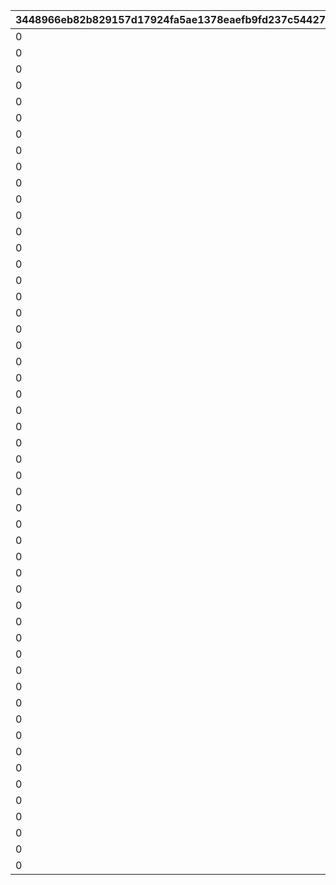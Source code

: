 |3448966eb82b829157d17924fa5ae1378eaefb9fd237c5442777b7ea4d18c862|b798c2ea8abf9c6aaaf81d5b40ad7fceaf8d20d60a72ee7abfc52787e2f1b128|3458e754470630061756b6db1783a719884ca4bace39068f0ec165d58595bb4f|0f4aa4a52483cff2e845b485336929005195855e3955e81180e2f7243b9a9d76|427e4f592def1a2120b72ee123e7351965d8e39e1f7190d87f0aa492bc5b01f0|6de6ad221aebaf67864eb59fee77da2b5cb6074a6b0e7e26e7c6d785876d79a8|b975068115593f5ab9e5ce13046ae007d947c4a88d8b6b34751b00ccda34b803|518d194ffae4c1555c56cf7f933d3d194f7fa814c3f35defc904b3d021eacfa5|31f8ca6bcad031f62968a9cda654e758b77ebb4da6ae920e8a2d0d70d7a07723|45c6123f53544048905e4dd7c94fa101f68062e41ee8063a2a26e7bde913739c|c2591a2e30fb6ee36139cf6f7bd4219cafb27f1b97159e114d407ad7818d8440|ff63ca2ee022d3f9b1b9004654b5b064c6ce0465a5941fef130dd828dbead2b3|3a9d54d1c9b9b80073ddcc6196119198580e98be8085255f93362d859ed2fe0f|2e055eed31748fafbc632a08e2a556c667d16ee3c9cf9a70e41854ca11938035|b2c3c60369621a8af27ef352f5aa26e40071e97057988ffae3c1ddba3550370d|
| --- | --- | --- | --- | --- | --- | --- | --- | --- | --- | --- | --- | --- | --- | --- |
|0|20011|0|1|1|2|0|1|0|0|40001|0|2001|7|20012|
|0|20021|0|1|1|2|0|1|0|0|40001|0|2002|7|20022|
|0|20031|0|1|1|2|0|1|0|0|40001|0|2003|7|20032|
|0|20041|0|1|1|2|0|1|0|0|40001|0|2004|7|20042|
|0|20051|0|1|1|2|0|1|0|0|40001|0|2005|7|20052|
|0|20061|0|1|1|2|0|1|0|0|40001|0|2006|7|20062|
|0|20071|0|1|1|2|0|1|0|0|40001|0|2007|7|20072|
|0|20081|0|1|1|2|0|1|0|0|40001|0|2008|7|20082|
|0|20091|0|1|1|2|0|1|0|0|40001|0|2009|7|20092|
|0|20101|0|1|1|2|0|1|0|0|40001|0|2010|7|20102|
|0|20111|0|1|1|2|0|1|0|0|40001|0|2011|7|20112|
|0|20121|0|1|1|2|0|1|0|0|40001|0|2012|7|20122|
|0|20131|0|1|1|2|0|1|0|0|40001|0|2013|7|20132|
|0|20141|0|1|1|2|0|1|0|0|40001|0|2014|7|20142|
|0|20151|0|1|1|2|0|1|0|0|40001|0|2015|7|20152|
|0|20161|0|1|1|2|0|1|0|0|40001|0|2016|7|20162|
|0|20171|0|1|1|2|0|1|0|0|40001|0|2017|7|20172|
|0|20181|0|1|1|2|0|1|0|0|40001|0|2018|7|20182|
|0|20191|0|1|1|2|0|1|0|0|40001|0|2019|7|20192|
|0|20201|0|1|1|2|0|1|0|0|40001|0|2020|7|20202|
|0|20211|0|1|1|2|0|1|0|0|40001|0|2021|7|20212|
|0|20221|0|1|1|2|0|1|0|0|40001|0|2022|7|20222|
|0|20231|0|1|1|2|0|1|0|0|40001|0|2023|7|20232|
|0|20241|0|1|1|2|0|1|0|0|40001|0|2024|7|20242|
|0|20251|0|1|1|2|0|1|0|0|40001|0|2025|7|20252|
|0|20261|0|1|1|2|0|1|0|0|40001|0|2026|7|20262|
|0|20271|0|1|1|2|0|1|0|0|40001|0|2027|7|20272|
|0|20281|0|1|1|2|0|1|0|0|40001|0|2028|7|20282|
|0|30011|40|1|1|1|0|1|0|0|40001|0|3001|7|30012|
|0|30021|40|1|5|1|0|1|0|0|40001|0|3002|7|30022|
|0|30031|40|1|6|1|0|1|0|0|40001|0|3003|7|30032|
|0|30041|-58|1|6|1|0|2|0|0|40001|0|3004|0|30042|
|0|30051|-42|1|1|1|0|1|0|0|40001|0|3005|-20|30052|
|0|30061|-42|1|5|1|0|1|0|0|40001|0|3006|-20|30062|
|0|30071|0|1|1|1|0|1|0|0|40001|0|3007|40|30072|
|0|30081|0|1|5|1|0|1|0|0|40001|0|3008|40|30082|
|0|30091|0|1|6|1|0|1|0|0|40001|0|3009|40|30092|
|0|40011|0|2|1|1|0|1|0|0|40001|0|4001|0|40012|
|0|40021|0|2|5|1|0|1|0|0|40001|0|4002|0|40022|
|0|40051|0|2|1|1|0|1|0|0|40001|0|4005|0|40052|
|0|40061|0|2|5|1|0|1|0|0|40001|0|4006|0|40062|
|0|40071|0|2|6|1|0|2|0|0|40001|0|4007|0|40072|
|0|40091|0|2|6|1|0|2|0|0|40004|0|4009|0|40092|
|0|40101|0|2|1|1|0|1|0|0|40004|0|4010|0|40102|
|0|40111|0|2|5|1|0|1|0|0|40004|0|4011|0|40112|
|0|40121|0|2|6|1|0|1|0|0|40001|0|4012|0|40122|
|0|40131|0|2|1|1|0|1|0|0|40004|0|4013|0|40132|
|0|40141|0|2|5|1|0|1|0|0|40004|0|4014|0|40142|
|0|40151|0|2|6|1|0|1|0|0|40001|0|4015|0|40152|
|0|40161|0|2|1|1|0|1|0|0|40004|0|4016|0|40162|
|0|40171|0|2|5|1|0|1|0|0|40004|0|4017|0|40172|
|0|40181|0|2|6|1|0|1|0|0|40001|0|4018|0|40182|
